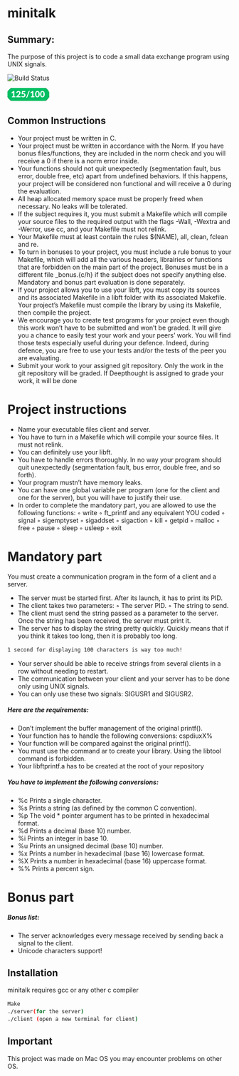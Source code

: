 # minitalk
## Summary: 
The purpose of this project is to code a small data exchange program using UNIX signals.

![Build Status](https://app.travis-ci.com/travis-ci/travis-web.svg?branch=master)

![](notes.png)


## Common Instructions

- Your project must be written in C.
- Your project must be written in accordance with the Norm. If you have bonus
files/functions, they are included in the norm check and you will receive a 0 if there
is a norm error inside.
- Your functions should not quit unexpectedly (segmentation fault, bus error, double
free, etc) apart from undefined behaviors. If this happens, your project will be
considered non functional and will receive a 0 during the evaluation.
- All heap allocated memory space must be properly freed when necessary. No leaks
will be tolerated.
- If the subject requires it, you must submit a Makefile which will compile your
source files to the required output with the flags -Wall, -Wextra and -Werror, use
cc, and your Makefile must not relink.
- Your Makefile must at least contain the rules $(NAME), all, clean, fclean and
re.
- To turn in bonuses to your project, you must include a rule bonus to your Makefile,
which will add all the various headers, librairies or functions that are forbidden on
the main part of the project. Bonuses must be in a different file _bonus.{c/h} if
the subject does not specify anything else. Mandatory and bonus part evaluation
is done separately.
- If your project allows you to use your libft, you must copy its sources and its
associated Makefile in a libft folder with its associated Makefile. Your project’s
Makefile must compile the library by using its Makefile, then compile the project.
- We encourage you to create test programs for your project even though this work
won’t have to be submitted and won’t be graded. It will give you a chance
to easily test your work and your peers’ work. You will find those tests especially
useful during your defence. Indeed, during defence, you are free to use your tests
and/or the tests of the peer you are evaluating.
- Submit your work to your assigned git repository. Only the work in the git repository will be graded. If Deepthought is assigned to grade your work, it will be done

# Project instructions
- Name your executable files client and server.
- You have to turn in a Makefile which will compile your source files. It must not
relink.
- You can definitely use your libft.
- You have to handle errors thoroughly. In no way your program should quit unexpectedly (segmentation fault, bus error, double free, and so forth).
- Your program mustn’t have memory leaks.
- You can have one global variable per program (one for the client and one for
the server), but you will have to justify their use.
- In order to complete the mandatory part, you are allowed to use the following
functions:
◦ write
◦ ft_printf and any equivalent YOU coded
◦ signal
◦ sigemptyset
◦ sigaddset
◦ sigaction
◦ kill
◦ getpid
◦ malloc
◦ free
◦ pause
◦ sleep
◦ usleep
◦ exit

# Mandatory part

You must create a communication program in the form of a client and a server.
- The server must be started first. After its launch, it has to print its PID.
- The client takes two parameters:
◦ The server PID.
◦ The string to send.
- The client must send the string passed as a parameter to the server.
Once the string has been received, the server must print it.
- The server has to display the string pretty quickly. Quickly means that if you think
it takes too long, then it is probably too long.
```sh
1 second for displaying 100 characters is way too much!
```

- Your server should be able to receive strings from several clients in a row without
needing to restart.
- The communication between your client and your server has to be done only using
UNIX signals.
- You can only use these two signals: SIGUSR1 and SIGUSR2.

##### Here are the requirements:
- Don’t implement the buffer management of the original printf().
- Your function has to handle the following conversions: cspdiuxX%
- Your function will be compared against the original printf().
- You must use the command ar to create your library.
Using the libtool command is forbidden.
- Your libftprintf.a has to be created at the root of your repository

##### You have to implement the following conversions:
- %c Prints a single character.
- %s Prints a string (as defined by the common C convention).
- %p The void * pointer argument has to be printed in hexadecimal format.
- %d Prints a decimal (base 10) number.
- %i Prints an integer in base 10.
- %u Prints an unsigned decimal (base 10) number.
- %x Prints a number in hexadecimal (base 16) lowercase format.
- %X Prints a number in hexadecimal (base 16) uppercase format.
- %% Prints a percent sign.

# Bonus part
##### Bonus list:
- The server acknowledges every message received by sending back a signal to the
client.
- Unicode characters support!

## Installation

minitalk requires gcc or any other c compiler

```sh
Make
./server(for the server)
./client (open a new terminal for client)
```
## Important 
This project was made on Mac OS you may encounter problems on other OS.

